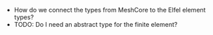 - How do we connect the types from MeshCore to the Elfel element types?
- TODO: Do I need an abstract type for the finite element?

